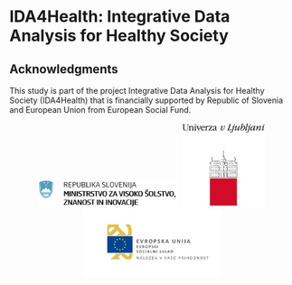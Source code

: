 # IDA4Health: Integrative Data Analysis for Healthy Society

## Acknowledgments

This study is part of the project Integrative Data Analysis for Healthy Society (IDA4Health) that is financially supported by Republic of Slovenia and European Union from European Social Fund. 
<center>
<img src="logos\MVSZI.png" width=250> <img src="logos\UNILJ.jpg" width=150> <img src="logos\ESS.jpg" width=250>
</center>

